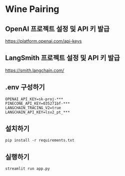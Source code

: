 # Wine Pairing

## OpenAI 프로젝트 설정 및 API 키 발급

https://platform.openai.com/api-keys

## LangSmith 프로젝트 설정 및 API 키 발급

https://smith.langchain.com/

## .env 구성하기

```
OPENAI_API_KEY=sk-proj-***
PINECONE_API_KEY=035271bf-***
LANGCHAIN_TRACING_V2=true
LANGCHAIN_API_KEY=lsv2_pt_***
```

## 설치하기

```
pip install -r requirements.txt
```

## 실행하기

```
streamlit run app.py
```